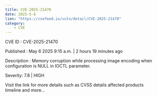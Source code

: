 ```yaml
---
title: CVE-2025-21470
date: 2025-5-6
lien: "https://cvefeed.io/vuln/detail/CVE-2025-21470"
category:
    - CVE
---
```


CVE ID : CVE-2025-21470

Published :  May 6
2025
9:15 a.m. | 2 hours
19 minutes ago

Description : Memory corruption while processing image encoding
when configuration is NULL in IOCTL parameter.

Severity: 7.8 | HIGH

Visit the link for more details
such as CVSS details
affected products
timeline
and more...
